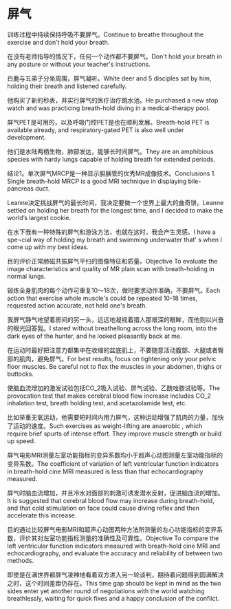 # 屏气

<p><span class="chinese">训练过程中持续保持呼吸不要屏气。</span><span class="english">Continue to breathe throughout the exercise and don’t hold your breath.</span></p>

<p><span class="chinese">在没有老师指导的情况下，任何一个动作都不要屏气。</span><span class="english">Don't hold your breath in any posture or without your teacher's instructions.</span></p>

<p><span class="chinese">白鹿与五弟子分坐周围，屏气凝听。</span><span class="english">White deer and 5 disciples sat by him, holding their breath and listened carefully.</span></p>

<p><span class="chinese">他购买了新的秒表，并实行屏气的医疗治疗跳水池。</span><span class="english">He purchased a new stop watch and was practicing breath-hold diving in a medical-therapy pool.</span></p>

<p><span class="chinese">屏气PET是可用的，以及呼吸门控PET是也在顺利发展。</span><span class="english">Breath-hold PET is available already, and respiratory-gated PET is also well under development.</span></p>

<p><span class="chinese">他们是水陆两栖生物，肺部发达，能够长时间屏气。</span><span class="english">They are an amphibious species with hardy lungs capable of holding breath for extended periods.</span></p>

<p><span class="chinese">结论1。单次屏气MRCP是一种显示胆胰管的优秀MR成像技术。</span><span class="english">Conclusions 1. Single breath-hold MRCP is a good MRI technique in displaying bile-pancreas duct.</span></p>

<p><span class="chinese">Leanne决定挑战屏气的最长时间，我决定要做一个世界上最大的曲奇饼。</span><span class="english">Leanne settled on holding her breath for the longest time, and I decided to make the world’s largest cookie.</span></p>

<p><span class="chinese">在水下我有一种特殊的屏气和游泳方法，也就在这时，我会产生灵感。</span><span class="english">I have a spe¬cial way of holding my breath and swimming underwater that' s when I come up with my best ideas.</span></p>

<p><span class="chinese">目的评价正常肺磁共振屏气平扫的图像特征和质量。</span><span class="english">Objective To evaluate the image characteristics and quality of MR plain scan with breath-holding in normal lungs.</span></p>

<p><span class="chinese">锻炼全身肌肉的每个动作可重复10～18次，做时要求动作准确，不要屏气。</span><span class="english">Each action that exercise whole muscle's could be repeated 10-18 times, requested action accurate, not held one's breath.</span></p>

<p><span class="chinese">我屏气静气地望着房间的另一头，远远地凝视着猎人那艰深的眼眸，而他则以兴奋的眼光回答我。</span><span class="english">I stared without breathellong across the long room, into the dark eyes of the hunter, and he looked pleasantly back at me.</span></p>

<p><span class="chinese">在运动时最好把注意力都集中在收缩的盆底肌上，不要随意活动腹部、大腿或者臀部的肌肉，避免屏气。</span><span class="english">For best results, focus on tightening only your pelvic floor muscles. Be careful not to flex the muscles in your abdomen, thighs or buttocks.</span></p>

<p><span class="chinese">使脑血流增加的激发试验包括CO_2吸入试验、屏气试验、乙酰唑胺试验等。</span><span class="english">The provocation test that makes cerebral blood flow increase includes CO_2 inhalation test, breath holding test, and acetazolamide test, etc.</span></p>

<p><span class="chinese">比如举重无氧运动，他需要短时间内用力屏气，这种运动增强了肌肉的力量，加快了运动的速度。</span><span class="english">Such exercises as weight-lifting are anaerobic , which require brief spurts of intense effort. They improve muscle strength or build up speed.</span></p>

<p><span class="chinese">屏气电影MRI测量左室功能指标的变异系数均小于超声心动图测量左室功能指标的变异系数。</span><span class="english">The coefficient of variation of left ventricular function indicators in breath-hold cine MRI measured is less than that echocardiography measured.</span></p>

<p><span class="chinese">屏气时脑血流增加，并且冷水对面部的刺激可诱发潜水反射，促进脑血流的增加。</span><span class="english">It is suggested that cerebral blood flow may increase during breath-hold, and that cold stimulation on face could cause diving reflex and then accelerate this increase.</span></p>

<p><span class="chinese">目的通过比较屏气电影MRI和超声心动图两种方法所测量的左心功能指标的变异系数，评价其对左室功能指标测量的准确性及可靠性。</span><span class="english">Objective To compare the left ventricular function indicators measured with breath-hold cine MRI and echocardiography, and evaluate the accuracy and reliability of between two methods.</span></p>

<p><span class="chinese">即使是在满世界都屏气凌神地看着双方进入另一轮谈判，期待着问题得到圆满解决之时，这个时间差距仍存在。</span><span class="english">This time gap should be kept in mind as the two sides enter yet another round of negotiations with the world watching breathlessly, waiting for quick fixes and a happy conclusion of the conflict.</span></p>

